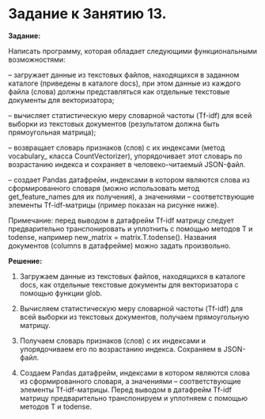 # Задание к Занятию 13.

**Задание:**

Написать программу, которая обладает следующими функциональными возможностями:

– загружает данные из текстовых файлов, находящихся в заданном каталоге (приведены в каталоге docs), при этом данные из каждого файла (слова) должны представляться как отдельные текстовые документы для векторизатора;

– вычисляет статистическую меру словарной частоты (Tf-idf) для всей выборки из текстовых документов (результатом должна быть прямоугольная матрица);

– возвращает словарь признаков (слов) с их индексами (метод vocabulary_ класса CountVectorizer), упорядочивает этот словарь по возрастанию индекса и сохраняет в человеко-читаемый JSON-файл.

– создает Pandas датафрейм, индексами в котором являются слова из сформированного словаря (можно использовать метод get_feature_names для их получения), а значениями – соответствующие элементы Tf-idf-матрицы (пример показан на рисунке ниже).

Примечание: перед выводом в датафрейм Tf-idf матрицу следует предварительно транспонировать и уплотнить с помощью методов T и todense, например new_matrix = matrix.T.todense(). Названия документов (columns в датафрейме) можно задать произвольно.


**Решение:**

1. Загружаем данные из текстовых файлов, находящихся в каталоге docs, как отдельные текстовые документы для векторизатора с помощью функции glob.

2. Вычисляем статистическую меру словарной частоты (Tf-idf) для всей выборки из текстовых документов, получаем прямоугольную матрицу.

3. Получаем словарь признаков (слов) с их индексами и упорядочиваем его по возрастанию индекса. Сохраняем в JSON-файл.

4. Создаем Pandas датафрейм, индексами в котором являются слова из сформированного словаря, а значениями – соответствующие элементы Tf-idf-матрицы. Перед выводом в датафрейм Tf-idf матрицу предварительно транспонируем и уплотняем с помощью методов T и todense.

